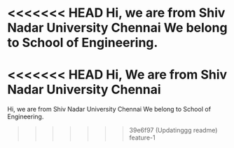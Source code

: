 <<<<<<< HEAD
Hi, we are from Shiv Nadar University Chennai
We belong to School of Engineering.
=======
<<<<<<< HEAD
Hi, We are from Shiv Nadar University Chennai
=======
Hi, we are from Shiv Nadar University Chennai
We belong to School of Engineering.
>>>>>>> 39e6f97 (Updatinggg readme)
>>>>>>> feature-1
